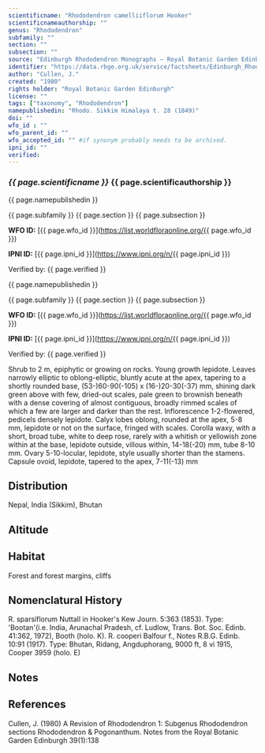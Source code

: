 ```yaml
---
scientificname: "Rhododendron camelliiflorum Hooker"
scientificnameauthorship: ""
genus: "Rhododendron"
subfamily: ""
section: ""
subsection: ""
source: "Edinburgh Rhododendron Monographs – Royal Botanic Garden Edinburgh"
identifier: "https://data.rbge.org.uk/service/factsheets/Edinburgh_Rhododendron_Monographs.xhtml"
author: "Cullen, J."
created: "1980"
rights holder: "Royal Botanic Garden Edinburgh"
license: ""
tags: ["taxonomy", "Rhododendron"]
namepublishedin: "Rhodo. Sikkim Himalaya t. 28 (1849)"
doi: ""
wfo_id : ""
wfo_parent_id: ""
wfo_accepted_id: "" #if synonym probably needs to be archived.                      
ipni_id: ""
verified:
---
```

### _{{ page.scientificname }}_ {{ page.scientificauthorship }}
 {{ page.namepublishedin }}

{{ page.subfamily }} {{ page.section }} {{ page.subsection }}

**WFO ID:** [{{ page.wfo_id }}](https://list.worldfloraonline.org/{{ page.wfo_id }})

**IPNI ID:** [{{ page.ipni_id }}](https://www.ipni.org/n/{{ page.ipni_id }})

Verified by: {{ page.verified }}

 {{ page.namepublishedin }}

{{ page.subfamily }} {{ page.section }} {{ page.subsection }}

**WFO ID:** [{{ page.wfo_id }}](https://list.worldfloraonline.org/{{ page.wfo_id }})

**IPNI ID:** [{{ page.ipni_id }}](https://www.ipni.org/n/{{ page.ipni_id }})

Verified by: {{ page.verified }}



Shrub to 2 m, epiphytic or growing on rocks. Young growth lepidote. Leaves narrowly elliptic to oblong-elliptic, bluntly acute at the apex, tapering to a shortly rounded base, (53-)60-90(-105) x (16-)20-30(-37) mm, shining dark green above with few, dried-out scales, pale green to brownish beneath with a dense covering of almost contiguous, broadly rimmed scales of which a few are larger and darker than the rest. Inflorescence 1-2-flowered, pedicels densely lepidote. Calyx lobes oblong, rounded at the apex, 5-8 mm, lepidote or not on the surface, fringed with scales. Corolla waxy, with a short, broad tube, white to deep rose, rarely with a whitish or yellowish zone within at the base, lepidote outside, villous within, 14-18(-20) mm, tube 8-10 mm. Ovary 5-10-locular, lepidote, style usually shorter than the stamens. Capsule ovoid, lepidote, tapered to the apex, 7-11(-13) mm

## Distribution
Nepal, India (Sikkim), Bhutan

## Altitude


## Habitat
Forest and forest margins, cliffs

## Nomenclatural History
R. sparsiflorum Nuttall in Hooker's Kew Journ. 5:363 (1853). Type: 'Bootan'(i.e. India, Arunachal Pradesh, cf. Ludlow, Trans. Bot. Soc. Edinb. 41:362, 1972), Booth (holo. K). R. cooperi Balfour f., Notes R.B.G. Edinb. 10:91 (1917). Type: Bhutan, Ridang, Angduphorang, 9000 ft, 8 vi 1915, Cooper 3959 (holo. E)
                       
## Notes


## References

Cullen, J. (1980) A Revision of Rhododendron 1: Subgenus Rhododendron sections Rhododendron & Pogonanthum. Notes from the Royal Botanic Garden Edinburgh 39(1):138
